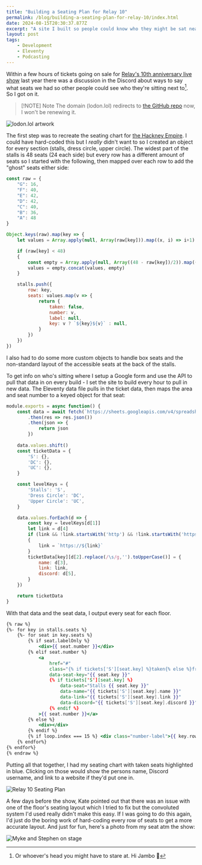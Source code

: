 ```yaml
---
title: "Building a Seating Plan for Relay 10"
permalink: /blog/building-a-seating-plan-for-relay-10/index.html
date: 2024-08-15T20:30:37.877Z
excerpt: "A site I built so people could know who they might be sat near at Relay's 10th anniversary live show"
layout: post
tags:
    - Development
    - Eleventy
    - Podcasting
---
```


Within a few hours of tickets going on sale for [Relay's 10th anniversary live show](https://www.extras.relay.fm/blog/2023/8/21/celebrate-relays-10th-anniversary-in-london) last year there was a discussion in the Discord about ways to say what seats we had so other people could see who they're sitting next to[^1]. So I got on it.

> [!NOTE] Note
> The domain (lodon.lol) redirects to [the GitHub repo](https://github.com/rknightuk/lodon.lol) now, I won't be renewing it.

![lodon.lol artwork](https://cdn.rknight.me/site/lodon-image.jpg)

The first step was to recreate the seating chart for [the Hackney Empire](https://seatplan.com/london/hackney-empire-theatre/seating-plan/). I could have hard-coded this but I _really_ didn't want to so I created an object for every section (stalls, dress circle, upper circle). The widest part of the stalls is 48 seats (24 each side) but every row has a different amount of seats so I started with the following, then mapped over each row to add the "ghost" seats either side:

```js
const raw = {
	"G": 16,
	"F": 40,
	"E": 42,
	"D": 42,
	"C": 40,
	"B": 36,
	"A": 48
}

Object.keys(raw).map(key => {
	let values = Array.apply(null, Array(raw[key])).map((x, i) => i+1)

	if (raw[key] < 48)
	{
		const empty = Array.apply(null, Array((48 - raw[key])/2)).map(() => null)
		values = empty.concat(values, empty)
	}

	stalls.push({
		row: key,
		seats: values.map(v => {
			return { 
				taken: false,
				number: v,
				label: null,
				key: v ? `${key}${v}` : null,
			}
		})
	})
})
```

I also had to do some more custom objects to handle box seats and the non-standard layout of the accessible seats at the back of the stalls.

To get info on who's sitting where I setup a Google form and use the API to pull that data in on every build - I set the site to build every hour to pull in new data. The Eleventy data file pulls in the ticket data, then maps the area and seat number to a keyed object for that seat:

```js
module.exports = async function() {
	const data = await fetch(`https://sheets.googleapis.com/v4/spreadsheets/${process.env.SHEET_ID}/values/Sheet?key=${process.env.GOOGLE_API}`)
        .then(res => res.json())
        .then(json => {
            return json
        })
	
	data.values.shift()
	const ticketData = {
        'S': {},
        'DC': {},
        'UC': {},
    }

    const levelKeys = {
        'Stalls': 'S',
        'Dress Circle': 'DC',
        'Upper Circle': 'UC',
    }

	data.values.forEach(d => {
        const key = levelKeys[d[1]]
        let link = d[4]
        if (link && !link.startsWith('http') && !link.startsWith('https'))
        {
            link = `https://${link}`
        }
        ticketData[key][d[2].replace(/\s/g,'').toUpperCase()] = {
			name: d[3],
			link: link,
			discord: d[5],
		}
	})

    return ticketData
}
```

With that data and the seat data, I output every seat for each floor.

```handlebars
{% raw %}
{%- for key in stalls.seats %}
    {%- for seat in key.seats %}
        {% if seat.labelOnly %}
            <div>{{ seat.number }}</div>
        {% elif seat.number %}
            <a 
                href="#" 
                class="{% if tickets['S'][seat.key] %}taken{% else %}free{% endif %}"
                data-seat-key="{{ seat.key }}"
                {% if tickets['S'][seat.key] %}
                    data-seat="Stalls {{ seat.key }}"
                    data-name="{{ tickets['S'][seat.key].name }}"
                    data-link="{{ tickets['S'][seat.key].link }}"
                    data-discord="{{ tickets['S'][seat.key].discord }}"
                {% endif %}
            >{{ seat.number }}</a>
        {% else %}
            <div></div>
        {% endif %}
        {% if loop.index === 15 %} <div class="number-label">{{ key.row }}</div> {% endif %}
    {% endfor%}
{% endfor%}
{% endraw %}
```

Putting all that together, I had my seating chart with taken seats highlighted in blue. Clicking on those would show the persons name, Discord username, and link to a website if they'd put one in. 

![Relay 10 Seating Plan](https://cdn.rknight.me/site/seating-plan.jpg)

A few days before the show, Kate pointed out that there was an issue with one of the floor's seating layout which I tried to fix but the convoluted system I'd used really didn't make this easy. If I was going to do this again, I'd just do the boring work of hard-coding every row of seats to get a more accurate layout. And just for fun, here's a photo from my seat atm the show:

![Myke and Stephen on stage](https://cdn.rknight.me/site/relay-10-stage.jpg)

[^1]: Or whoever's head you might have to stare at. Hi Jambo 👋